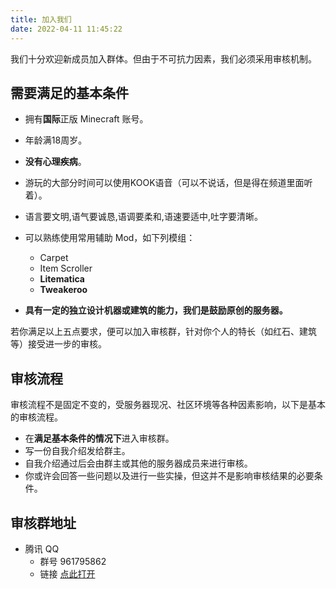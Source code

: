 ```yaml
---
title: 加入我们
date: 2022-04-11 11:45:22
---
```


我们十分欢迎新成员加入群体。但由于不可抗力因素，我们必须采用审核机制。

## 需要满足的基本条件

- 拥有**国际**正版 Minecraft 账号。

- 年龄满18周岁。

- **没有心理疾病**。

- 游玩的大部分时间可以使用KOOK语音（可以不说话，但是得在频道里面听着）。

- 语言要文明,语气要诚恳,语调要柔和,语速要适中,吐字要清晰。

- 可以熟练使用常用辅助 Mod，如下列模组：
  - Carpet
  - Item Scroller
  - **Litematica**
  - **Tweakeroo**
- **具有一定的独立设计机器或建筑的能力，我们是鼓励原创的服务器。**

若你满足以上五点要求，便可以加入审核群，针对你个人的特长（如红石、建筑等）接受进一步的审核。

## 审核流程

审核流程不是固定不变的，受服务器现况、社区环境等各种因素影响，以下是基本的审核流程。

- 在**满足基本条件的情况下**进入审核群。
- 写一份自我介绍发给群主。
- 自我介绍通过后会由群主或其他的服务器成员来进行审核。
- 你或许会回答一些问题以及进行一些实操，但这并不是影响审核结果的必要条件。

## 审核群地址

- 腾讯 QQ
  - 群号 961795862
  - 链接 [点此打开](https://jq.qq.com/?_wv=1027&k=jGJSyt2H)